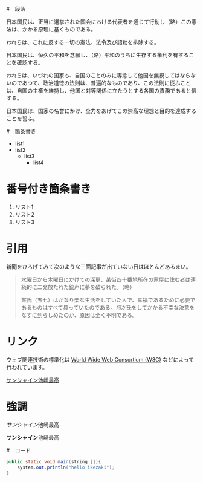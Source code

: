 #　段落

日本国民は、正当に選挙された国会における代表者を通じて行動し（略）この憲法は、かかる原理に基くものである。

われらは、これに反する一切の憲法、法令及び詔勅を排除する。

日本国民は、恒久の平和を念願し、（略）平和のうちに生存する権利を有することを確認する。

われらは、いづれの国家も、自国のことのみに専念して他国を無視してはならないのであつて、政治道徳の法則は、普遍的なものであり、この法則に従ふことは、自国の主権を維持し、他国と対等関係に立たうとする各国の責務であると信ずる。

日本国民は、国家の名誉にかけ、全力をあげてこの崇高な理想と目的を達成することを誓ふ。

#　箇条書き
- list1
- list2
    - list3
        - list4
# 番号付き箇条書き
1. リスト1
2. リスト2
3. リスト3
   
# 引用
新聞をひろげてみて次のような三面記事が出ていない日はほとんどあるまい。

> 水曜日から木曜日にかけての深更、某街四十番地所在の家屋に住む者は連続的に二発放たれた銃声に夢を破られた。（略）
> 
> 某氏（五七）はかなり楽な生活をしていた人で、幸福であるために必要であるものはすべて具っていたのである。*何が*氏をしてかかる不幸な決意をなすに到らしめたのか、原因は全く不明である。

# リンク
ウェブ関連技術の標準化は [World Wide Web Consortium (W3C)](http://www.w3.org/) などによって行われています。

[サンシャイン池崎最高](img/nigo.png)

# 強調
*サンシャイン*池崎最高

**サンシャイン**池崎最高

#　コード
```java
public static void main(string []){
    system.out.println("hello ikezaki");
}
```